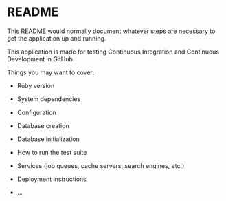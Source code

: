 # README

This README would normally document whatever steps are necessary to get the
application up and running.

This application is made for testing Continuous Integration and Continuous Development in GitHub.

Things you may want to cover:

* Ruby version

* System dependencies

* Configuration

* Database creation

* Database initialization

* How to run the test suite

* Services (job queues, cache servers, search engines, etc.)

* Deployment instructions

* ...
